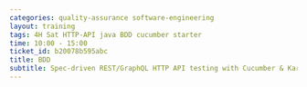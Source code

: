 ```yaml
---
categories: quality-assurance software-engineering
layout: training
tags: 4H Sat HTTP-API java BDD cucumber starter
time: 10:00 - 15:00
ticket_id: b20078b595abc
title: BDD
subtitle: Spec-driven REST/GraphQL HTTP API testing with Cucumber & Karate
---
```

